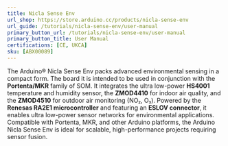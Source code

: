```yaml
---
title: Nicla Sense Env
url_shop: https://store.arduino.cc/products/nicla-sense-env
url_guide: /tutorials/nicla-sense-env/user-manual
primary_button_url: /tutorials/nicla-sense-env/user-manual
primary_button_title: User Manual
certifications: [CE, UKCA]
sku: [ABX00089]
---
```


The Arduino® Nicla Sense Env packs advanced environmental sensing in a compact form. The board it is intended to be used in conjunction with the **Portenta/MKR** family of SOM. It integrates the ultra low-power **HS4001** temperature and humidity sensor, the **ZMOD4410** for indoor air quality, and the **ZMOD4510** for outdoor air monitoring (NO₂, O₃). Powered by the **Renesas RA2E1 microcontroller** and featuring an **ESLOV connector**, it enables ultra low-power sensor networks for environmental applications. Compatible with Portenta, MKR, and other Arduino platforms, the Arduino Nicla Sense Env is ideal for scalable, high-performance projects requiring sensor fusion.

